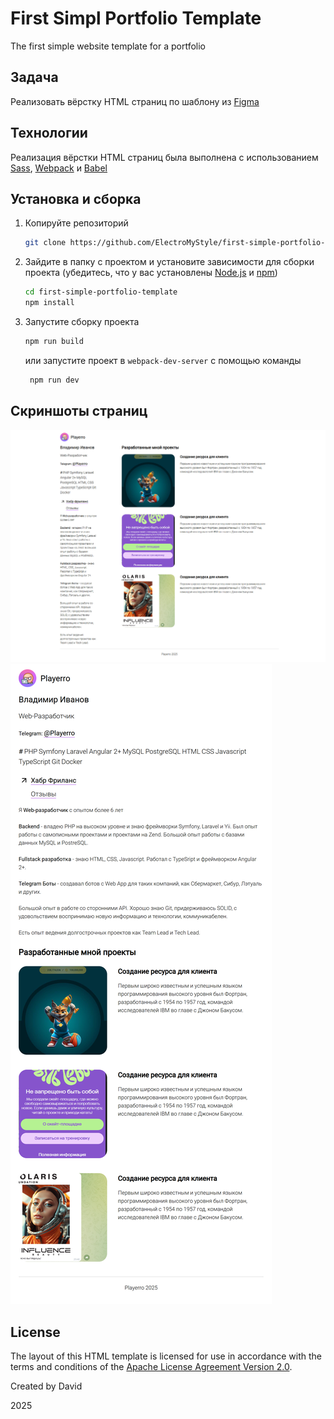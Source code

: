 # First Simpl Portfolio Template
The first simple website template for a portfolio

## Задача
Реализовать вёрстку HTML страниц по шаблону из [Figma](https://www.figma.com/design/2lhxU7DlX60VtPFBSEQNfl/Dev?node-id=18-3&t=Mfi8O84tjuqydCCF-0)

## Технологии
Реализация вёрстки HTML страниц была выполнена с использованием [Sass](https://sass-lang.com/), [Webpack](https://webpack.js.org/) и [Babel](https://babeljs.io/)

## Установка и сборка
1. Копируйте репозиторий
    ```bash
    git clone https://github.com/ElectroMyStyle/first-simple-portfolio-template.git
    ```
2. Зайдите в папку с проектом и установите зависимости для сборки проекта (убедитесь, что у вас установлены [Node.js](https://nodejs.org/en/download/) и [npm](https://www.npmjs.com/get-npm))
    ```bash
    cd first-simple-portfolio-template
    npm install
   ```
3. Запустите сборку проекта
    ```bash
    npm run build
   ```
    или запустите проект в `webpack-dev-server` с помощью команды
   ```bash
    npm run dev
   ```

## Скриншоты страниц
![Desktop](https://raw.githubusercontent.com/ElectroMyStyle/first-simple-portfolio-template/refs/heads/main/screenshoots/Desktop-full-width-1920px.png)
![Phablet](https://raw.githubusercontent.com/ElectroMyStyle/first-simple-portfolio-template/refs/heads/main/screenshoots/Phablet-iPad-Mini-full-width-768px.png)

## License
The layout of this HTML template is licensed for use in accordance with the terms and conditions of the [Apache License Agreement Version 2.0](https://github.com/ElectroMyStyle/first-simple-portfolio-template/blob/main/LICENSE).

Created by David

2025
